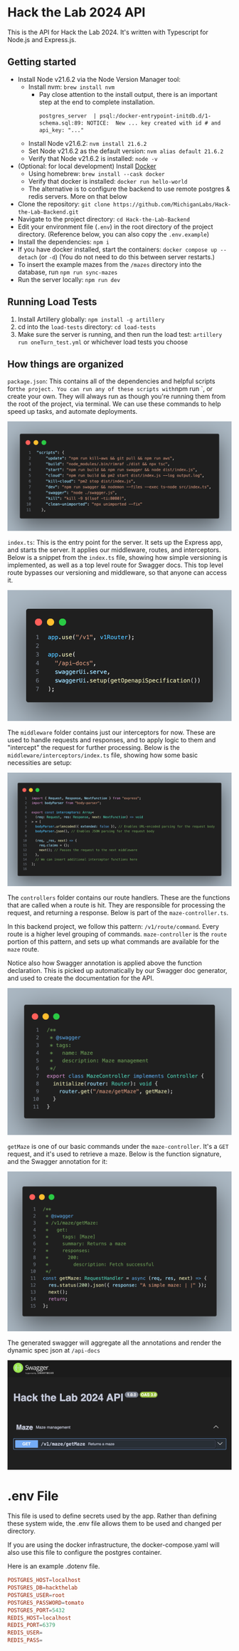 # Hack the Lab 2024 API

This is the API for Hack the Lab 2024. It's written with Typescript for Node.js and Express.js.

## Getting started

- Install Node v21.6.2 via the Node Version Manager tool:
  - Install nvm: `brew install nvm`
    - Pay close attention to the install output, there is an important step at the end to complete installation.
      ```
      postgres_server  | psql:/docker-entrypoint-initdb.d/1-schema.sql:89: NOTICE:  New ... key created with id # and api_key: "..."
      ```
  - Install Node v21.6.2: `nvm install 21.6.2`
  - Set Node v21.6.2 as the default version: `nvm alias default 21.6.2`
  - Verify that Node v21.6.2 is installed: `node -v`
- (Optional: for local development) Install [Docker](https://docs.docker.com/get-docker/)
  - Using homebrew: `brew install --cask docker`
  - Verify that docker is installed: `docker run hello-world`
  - The alternative is to configure the backend to use remote postgres & redis servers. More on that below
- Clone the repository: `git clone https://github.com/MichiganLabs/Hack-the-Lab-Backend.git`
- Navigate to the project directory: `cd Hack-the-Lab-Backend`
- Edit your environment file (`.env`) in the root directory of the project directory. (Reference below, you can also copy the `.env.example`)
- Install the dependencies: `npm i`
- If you have docker installed, start the containers: `docker compose up --detach` (or `-d`) (You do not need to do this between server restarts.)
- To insert the example mazes from the `/mazes` directory into the database, run `npm run sync-mazes`
- Run the server locally: `npm run dev`

## Running Load Tests

1. Install Artillery globally: `npm install -g artillery`
2. cd into the `load-tests` directory: `cd load-tests`
3. Make sure the server is running, and then run the load test: `artillery run oneTurn_test.yml` or whichever load tests you choose

## How things are organized

`package.json`: This contains all of the dependencies and helpful scripts for` the project. You can run any of these scripts with `npm run <script-name>`, or create your own. They will always run as though you're running them from the root of the project, via terminal. We can use these commands to help speed up tasks, and automate deployments.

![package.json scripts](resources/deps.png)

`index.ts`: This is the entry point for the server. It sets up the Express app, and starts the server. It applies our middleware, routes, and interceptors. Below is a snippet from the `index.ts` file, showing how simple versioning is implemented, as well as a top level route for Swagger docs. This top level route bypasses our versioning and middleware, so that anyone can access it.

![Versioning and route logic](resources/route.png)

The `middleware` folder contains just our interceptors for now. These are used to handle requests and responses, and to apply logic to them and "intercept" the request for further processing. Below is the `middleware/interceptors/index.ts` file, showing how some basic necessities are setup:

![interceptor](resources/interceptor.png)

The `controllers` folder contains our route handlers. These are the functions that are called when a route is hit. They are responsible for processing the request, and returning a response. Below is part of the `maze-controller.ts`.

In this backend project, we follow this pattern: `/v1/route/command`. Every route is a higher level grouping of commands. `maze-controller` is the `route` portion of this pattern, and sets up what commands are available for the `maze` route.

Notice also how Swagger annotation is applied above the function declaration. This is picked up automatically by our Swagger doc generator, and used to create the documentation for the API.

![controller](resources/controller.png)

`getMaze` is one of our basic commands under the `maze-controller`. It's a `GET` request, and it's used to retrieve a maze. Below is the function signature, and the Swagger annotation for it:

![getMaze](resources/getMaze.png)

The generated swagger will aggregate all the annotations and render the dynamic spec json at `/api-docs`

![swagger](resources/swagger.png)

# .env File

This file is used to define secrets used by the app. Rather than defining these system wide, the .env file allows them to be used and changed per directory.

If you are using the docker infrastructure, the docker-compose.yaml will also use this file to configure the postgres container.

Here is an example .dotenv file.

```conf
POSTGRES_HOST=localhost
POSTGRES_DB=hackthelab
POSTGRES_USER=root
POSTGRES_PASSWORD=tomato
POSTGRES_PORT=5432
REDIS_HOST=localhost
REDIS_PORT=6379
REDIS_USER=
REDIS_PASS=
```
